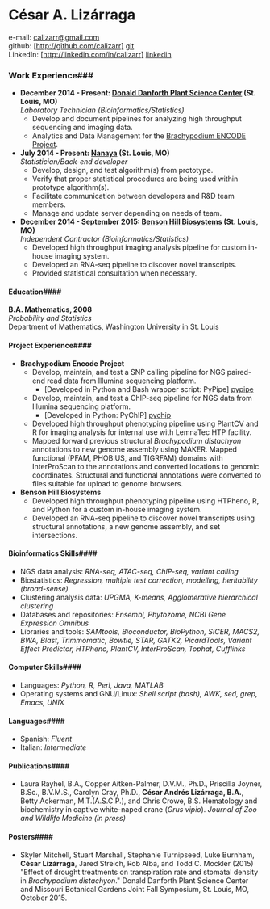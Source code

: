 # César A. Lizárraga #
e-mail: <calizarr@gmail.com>  
github: [http://github.com/calizarr] [git]  
LinkedIn: [http://linkedin.com/in/calizarr] [linkedin]

### Work Experience###

  * **December 2014 - Present:
    [Donald Danforth Plant Science Center][ddpsc] (St. Louis, MO)**  
  *Laboratory Technician (Bioinformatics/Statistics)*
      * Develop and document pipelines for analyzing high throughput
      sequencing and imaging data.
      * Analytics and Data Management for the
        [Brachypodium ENCODE Project][encode].
  * **July 2014 - Present: [Nanaya][nanaya] (St. Louis, MO)**  
  *Statistician/Back-end developer*
      * Develop, design, and test algorithm(s) from prototype.
      * Verify that proper statistical procedures are being used
        within prototype algorithm(s).
      * Facilitate communication between developers and R&D team members.
      * Manage and update server depending on needs of team.
  * **December 2014 - September 2015: [Benson Hill Biosystems][BHB]
    (St. Louis, MO)**  
  *Independent Contractor (Bioinformatics/Statistics)*
      * Developed high throughput imaging analysis pipeline for
        custom in-house imaging system.
      * Developed an RNA-seq pipeline to discover novel transcripts.
      * Provided statistical consultation when necessary.

#### Education####

**B.A. Mathematics, 2008**  
*Probability and Statistics*  
Department of Mathematics, Washington University in St. Louis

#### Project Experience####

  * **Brachypodium Encode Project**
      * Develop, maintain, and test a SNP calling pipeline for NGS paired-end read data
        from Illumina sequencing platform.
          * [Developed in Python and Bash wrapper script: PyPipe] [pypipe]
      * Develop, maintain, and test a ChIP-seq pipeline for NGS data from Illumina
        sequencing platform.
          * [Developed in Python: PyChIP] [pychip]
      * Developed high throughput phenotyping pipeline using PlantCV
        and R for imaging analysis for internal use with LemnaTec HTP
        facility.
      * Mapped forward previous structural *Brachypodium distachyon* annotations
        to new genome assembly using MAKER. Mapped functional (PFAM,
        PHOBIUS, and TIGRFAM) domains with InterProScan to the
        annotations and converted locations to genomic
        coordinates. Structural and functional annotations were
        converted to files suitable for upload to genome browsers.
  * **Benson Hill Biosystems**
      * Developed high throughput phenotyping pipeline using HTPheno,
        R, and Python for a custom in-house imaging system.
      * Developed an RNA-seq pipeline to discover novel transcripts
        using structural annotations, a new genome assembly, and set
        intersections.

#### Bioinformatics Skills####

  * NGS data analysis: *RNA-seq, ATAC-seq, ChIP-seq, variant calling*
  * Biostatistics: *Regression, multiple test correction, modelling,
    heritability (broad-sense)*
  * Clustering analysis data: *UPGMA, K-means, Agglomerative
    hierarchical clustering*
  * Databases and repositories: *Ensembl, Phytozome, NCBI Gene
    Expression Omnibus*
  * Libraries and tools: *SAMtools, Bioconductor, BioPython, SICER,
    MACS2, BWA, Blast, Trimmomatic, Bowtie, STAR, GATK2, PicardTools,
    Variant Effect Predictor, HTPheno, PlantCV, InterProScan, Tophat,
    Cufflinks*

#### Computer Skills####

  * Languages: *Python, R, Perl, Java, MATLAB*
  * Operating systems and GNU/Linux: *Shell script (bash), AWK, sed,
  grep, Emacs, UNIX*

#### Languages####

  * Spanish: *Fluent*
  * Italian: *Intermediate*

#### Publications####

  * Laura Rayhel, B.A., Copper Aitken-Palmer, D.V.M., Ph.D.,
    Priscilla Joyner, B.Sc., B.V.M.S., Carolyn Cray, Ph.D., **César
    Andrés Lizárraga, B.A.**, Betty Ackerman, M.T.(A.S.C.P.), and Chris
    Crowe, B.S. Hematology and biochemistry in captive white-naped
    crane (*Grus vipio*). *Journal of Zoo and Wildlife Medicine (in press)*

#### Posters####

  * Skyler Mitchell, Stuart Marshall, Stephanie Turnipseed, Luke
    Burnham, **César Lizárraga**, Jared Streich, Rob Alba, and Todd
    C. Mockler (2015) "Effect of drought treatments on transpiration
    rate and stomatal density in *Brachypodium distachyon*." Donald
    Danforth Plant Science Center and Missouri Botanical Gardens Joint
    Fall Symposium, St. Louis, MO, October 2015.
  

[git]: http://github.com/calizarr
[linkedin]: http://www.linkedin.com/in/calizarr
[ddpsc]: https://www.danforthcenter.org/
[encode]: http://genomicscience.energy.gov/research/DOEUSDA/abstracts/2014mockler_abstract.shtml
[BHB]: http://www.bensonhillbio.com/
[pypipe]: https://github.com/calizarr/PyPipeline/
[pychip]: https://github.com/calizarr/PyChIP-seq
[nanaya]: http://www.nanaya.co
